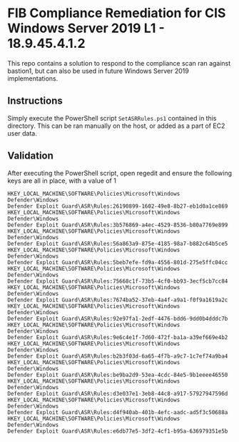 # FIB Compliance Remediation for CIS Windows Server 2019 L1 - 18.9.45.4.1.2
This repo contains a solution to respond to the compliance scan ran against bastion1, but can also be used in future Windows Server 2019 implementations. 

## Instructions
Simply execute the PowerShell script `SetASRRules.ps1` contained in this directory.  This can be ran manually on the host, or added as a part of EC2 user data.

## Validation
After executing the PowerShell script, open regedit and ensure the following keys are all in place, with a value of 1

```
HKEY_LOCAL_MACHINE\SOFTWARE\Policies\Microsoft\Windows Defender\Windows
Defender Exploit Guard\ASR\Rules:26190899-1602-49e8-8b27-eb1d0a1ce869
HKEY_LOCAL_MACHINE\SOFTWARE\Policies\Microsoft\Windows Defender\Windows
Defender Exploit Guard\ASR\Rules:3b576869-a4ec-4529-8536-b80a7769e899
HKEY_LOCAL_MACHINE\SOFTWARE\Policies\Microsoft\Windows Defender\Windows
Defender Exploit Guard\ASR\Rules:56a863a9-875e-4185-98a7-b882c64b5ce5
HKEY_LOCAL_MACHINE\SOFTWARE\Policies\Microsoft\Windows Defender\Windows
Defender Exploit Guard\ASR\Rules:5beb7efe-fd9a-4556-801d-275e5ffc04cc
HKEY_LOCAL_MACHINE\SOFTWARE\Policies\Microsoft\Windows Defender\Windows
Defender Exploit Guard\ASR\Rules:75668c1f-73b5-4cf0-bb93-3ecf5cb7cc84
HKEY_LOCAL_MACHINE\SOFTWARE\Policies\Microsoft\Windows Defender\Windows
Defender Exploit Guard\ASR\Rules:7674ba52-37eb-4a4f-a9a1-f0f9a1619a2c
HKEY_LOCAL_MACHINE\SOFTWARE\Policies\Microsoft\Windows Defender\Windows
Defender Exploit Guard\ASR\Rules:92e97fa1-2edf-4476-bdd6-9dd0b4dddc7b
HKEY_LOCAL_MACHINE\SOFTWARE\Policies\Microsoft\Windows Defender\Windows
Defender Exploit Guard\ASR\Rules:9e6c4e1f-7d60-472f-ba1a-a39ef669e4b2
HKEY_LOCAL_MACHINE\SOFTWARE\Policies\Microsoft\Windows Defender\Windows
Defender Exploit Guard\ASR\Rules:b2b3f03d-6a65-4f7b-a9c7-1c7ef74a9ba4
HKEY_LOCAL_MACHINE\SOFTWARE\Policies\Microsoft\Windows Defender\Windows
Defender Exploit Guard\ASR\Rules:be9ba2d9-53ea-4cdc-84e5-9b1eeee46550
HKEY_LOCAL_MACHINE\SOFTWARE\Policies\Microsoft\Windows Defender\Windows
Defender Exploit Guard\ASR\Rules:d3e037e1-3eb8-44c8-a917-57927947596d
HKEY_LOCAL_MACHINE\SOFTWARE\Policies\Microsoft\Windows Defender\Windows
Defender Exploit Guard\ASR\Rules:d4f940ab-401b-4efc-aadc-ad5f3c50688a
HKEY_LOCAL_MACHINE\SOFTWARE\Policies\Microsoft\Windows Defender\Windows
Defender Exploit Guard\ASR\Rules:e6db77e5-3df2-4cf1-b95a-636979351e5b
```
